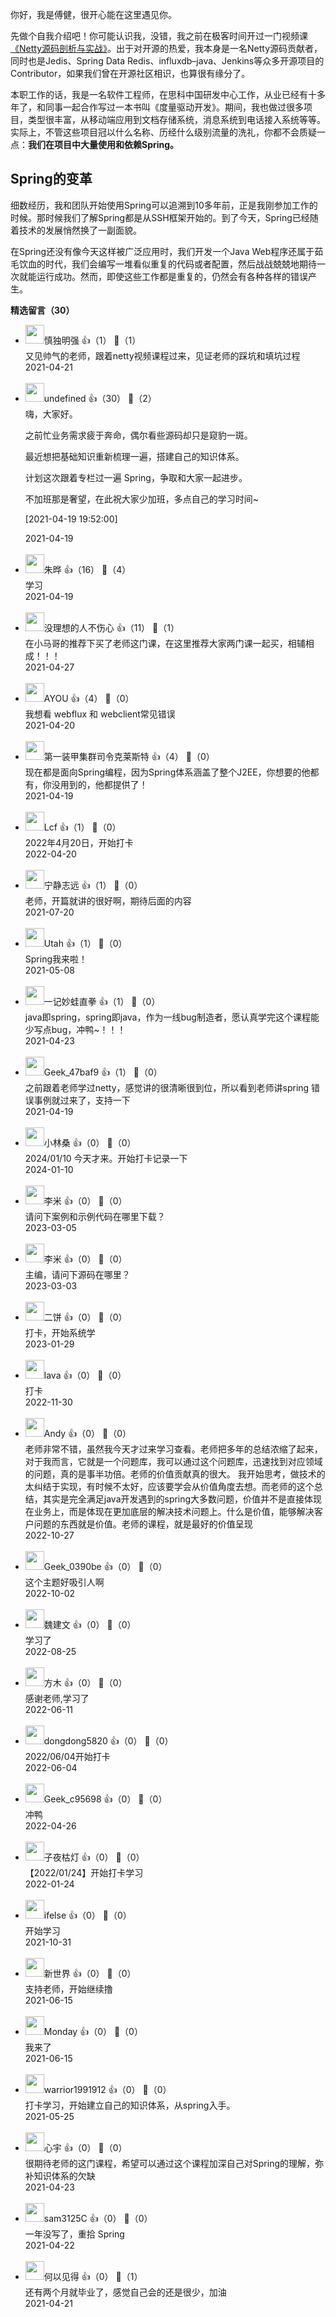 你好，我是傅健，很开心能在这里遇见你。

先做个自我介绍吧！你可能认识我，没错，我之前在极客时间开过一门视频课[《Netty源码剖析与实战》](https://time.geekbang.org/course/intro/100036701)。出于对开源的热爱，我本身是一名Netty源码贡献者，同时也是Jedis、Spring Data Redis、influxdb–java、Jenkins等众多开源项目的Contributor，如果我们曾在开源社区相识，也算很有缘分了。

本职工作的话，我是一名软件工程师，在思科中国研发中心工作，从业已经有十多年了，和同事一起合作写过一本书叫《度量驱动开发》。期间，我也做过很多项目，类型很丰富，从移动端应用到文档存储系统，消息系统到电话接入系统等等。实际上，不管这些项目冠以什么名称、历经什么级别流量的洗礼，你都不会质疑一点：**我们在项目中大量使用和依赖Spring。**

## Spring的变革

细数经历，我和团队开始使用Spring可以追溯到10多年前，正是我刚参加工作的时候。那时候我们了解Spring都是从SSH框架开始的。到了今天，Spring已经随着技术的发展悄然换了一副面貌。

在Spring还没有像今天这样被广泛应用时，我们开发一个Java Web程序还属于茹毛饮血的时代，我们会编写一堆看似重复的代码或者配置，然后战战兢兢地期待一次就能运行成功。然而，即使这些工作都是重复的，仍然会有各种各样的错误产生。
<div><strong>精选留言（30）</strong></div><ul>
<li><img src="https://static001.geekbang.org/account/avatar/00/1d/fe/83/df562574.jpg" width="30px"><span>慎独明强</span> 👍（1） 💬（1）<div>又见帅气的老师，跟着netty视频课程过来，见证老师的踩坑和填坑过程</div>2021-04-21</li><br/><li><img src="https://static001.geekbang.org/account/avatar/00/10/cb/ce/d9e00eb5.jpg" width="30px"><span>undefined</span> 👍（30） 💬（2）<div>嗨，大家好。

之前忙业务需求疲于奔命，偶尔看些源码却只是窥豹一斑。

最近想把基础知识重新梳理一遍，搭建自己的知识体系。

计划这次跟着专栏过一遍 Spring，争取和大家一起进步。

不加班那是奢望，在此祝大家少加班，多点自己的学习时间~

[2021-04-19 19:52:00]
</div>2021-04-19</li><br/><li><img src="https://static001.geekbang.org/account/avatar/00/0f/47/fe/d0e25d57.jpg" width="30px"><span>朱晔</span> 👍（16） 💬（4）<div>学习</div>2021-04-19</li><br/><li><img src="http://thirdwx.qlogo.cn/mmopen/vi_32/8NJXCibjiaDoMGwndhnKtxR4feTJbcUxPw0GIsgTXVz2bFkS5ibetwT1qGD5v77INW1ByuzGZVNSWbb7waVaWz1Yg/132" width="30px"><span>没理想的人不伤心</span> 👍（11） 💬（1）<div>在小马哥的推荐下买了老师这门课，在这里推荐大家两门课一起买，相辅相成！！！</div>2021-04-27</li><br/><li><img src="https://static001.geekbang.org/account/avatar/00/10/01/0d/75b3cb10.jpg" width="30px"><span>AYOU</span> 👍（4） 💬（0）<div>我想看 webflux 和 webclient常见错误</div>2021-04-20</li><br/><li><img src="https://static001.geekbang.org/account/avatar/00/13/50/2b/2344cdaa.jpg" width="30px"><span>第一装甲集群司令克莱斯特</span> 👍（4） 💬（0）<div>现在都是面向Spring编程，因为Spring体系涵盖了整个J2EE，你想要的他都有，你没用到的，他都提供了！</div>2021-04-19</li><br/><li><img src="https://static001.geekbang.org/account/avatar/00/29/e0/7c/7225bc0c.jpg" width="30px"><span>Lcf</span> 👍（1） 💬（0）<div>2022年4月20日，开始打卡</div>2022-04-20</li><br/><li><img src="https://static001.geekbang.org/account/avatar/00/19/0a/e9/6fad9109.jpg" width="30px"><span>宁静志远</span> 👍（1） 💬（0）<div>老师，开篇就讲的很好啊，期待后面的内容</div>2021-07-20</li><br/><li><img src="https://static001.geekbang.org/account/avatar/00/13/33/d7/739e2f6d.jpg" width="30px"><span>Utah</span> 👍（1） 💬（0）<div>Spring我来啦！</div>2021-05-08</li><br/><li><img src="https://static001.geekbang.org/account/avatar/00/14/fc/18/8e69f7cf.jpg" width="30px"><span>一记妙蛙直拳</span> 👍（1） 💬（0）<div>java即spring，spring即java，作为一线bug制造者，愿认真学完这个课程能少写点bug，冲鸭~！！！</div>2021-04-23</li><br/><li><img src="" width="30px"><span>Geek_47baf9</span> 👍（1） 💬（0）<div>之前跟着老师学过netty，感觉讲的很清晰很到位，所以看到老师讲spring 错误事例就过来了，支持一下</div>2021-04-19</li><br/><li><img src="https://thirdwx.qlogo.cn/mmopen/vi_32/Q3auHgzwzM7RKo5N6Y7Hgcr3YicsHul0XuDACAYzIpiaiazOc7LkkOoDlAHTTmX1dlIrhBZ6gP1QFXermLrP8Algg/132" width="30px"><span>小林桑</span> 👍（0） 💬（0）<div>2024&#47;01&#47;10 今天才来。开始打卡记录一下</div>2024-01-10</li><br/><li><img src="https://static001.geekbang.org/account/avatar/00/10/f3/c6/5d186c6f.jpg" width="30px"><span>李米</span> 👍（0） 💬（0）<div>请问下案例和示例代码在哪里下载？</div>2023-03-05</li><br/><li><img src="https://static001.geekbang.org/account/avatar/00/10/f3/c6/5d186c6f.jpg" width="30px"><span>李米</span> 👍（0） 💬（0）<div>主编，请问下源码在哪里？</div>2023-03-03</li><br/><li><img src="https://static001.geekbang.org/account/avatar/00/24/db/58/a7a0a85b.jpg" width="30px"><span>二饼</span> 👍（0） 💬（0）<div>打卡，开始系统学</div>2023-01-29</li><br/><li><img src="https://static001.geekbang.org/account/avatar/00/2d/26/fe/6c0f9ac7.jpg" width="30px"><span>lava</span> 👍（0） 💬（0）<div>打卡</div>2022-11-30</li><br/><li><img src="https://static001.geekbang.org/account/avatar/00/1a/bd/c1/992f6724.jpg" width="30px"><span>Andy</span> 👍（0） 💬（0）<div>老师非常不错，虽然我今天才过来学习查看。老师把多年的总结浓缩了起来，对于我而言，它就是一个问题库，我可以通过这个问题库，迅速找到对应领域的问题，真的是事半功倍。老师的价值贡献真的很大。
我开始思考，做技术的太纠结于实现，有时候不太好，应该要学会从价值角度去想。而老师的这个总结，其实是完全满足java开发遇到的spring大多数问题，价值并不是直接体现在业务上，而是体现在更加底层的解决技术问题上。什么是价值，能够解决客户问题的东西就是价值。老师的课程，就是最好的价值呈现</div>2022-10-27</li><br/><li><img src="" width="30px"><span>Geek_0390be</span> 👍（0） 💬（0）<div>这个主题好吸引人啊</div>2022-10-02</li><br/><li><img src="" width="30px"><span>魏建文</span> 👍（0） 💬（0）<div>学习了</div>2022-08-25</li><br/><li><img src="https://static001.geekbang.org/account/avatar/00/27/5f/52/fac27c13.jpg" width="30px"><span>方木</span> 👍（0） 💬（0）<div>感谢老师,学习了</div>2022-06-11</li><br/><li><img src="https://static001.geekbang.org/account/avatar/00/15/f1/cd/210d3c74.jpg" width="30px"><span>dongdong5820</span> 👍（0） 💬（0）<div>2022&#47;06&#47;04开始打卡</div>2022-06-04</li><br/><li><img src="" width="30px"><span>Geek_c95698</span> 👍（0） 💬（0）<div>冲鸭</div>2022-04-26</li><br/><li><img src="https://static001.geekbang.org/account/avatar/00/14/bf/3e/cdc36608.jpg" width="30px"><span>子夜枯灯</span> 👍（0） 💬（0）<div>【2022&#47;01&#47;24】开始打卡学习</div>2022-01-24</li><br/><li><img src="https://static001.geekbang.org/account/avatar/00/26/eb/d7/90391376.jpg" width="30px"><span>ifelse</span> 👍（0） 💬（0）<div>开始学习</div>2021-10-31</li><br/><li><img src="https://static001.geekbang.org/account/avatar/00/10/78/c7/083a3a0b.jpg" width="30px"><span>新世界</span> 👍（0） 💬（0）<div>支持老师，开始继续撸</div>2021-06-15</li><br/><li><img src="https://static001.geekbang.org/account/avatar/00/13/16/5b/83a35681.jpg" width="30px"><span>Monday</span> 👍（0） 💬（0）<div>我来了</div>2021-06-15</li><br/><li><img src="https://thirdwx.qlogo.cn/mmopen/vi_32/DYAIOgq83eoWQD3Hicg7jukxm5xgYH84Zk4UjaVN1xuxiacXcsyUvV0cPTkcqHUYA23mTxqYiasgQicrAhBwypu9Gg/132" width="30px"><span>warrior1991912</span> 👍（0） 💬（0）<div>打卡学习，开始建立自己的知识体系，从spring入手。</div>2021-05-25</li><br/><li><img src="http://thirdwx.qlogo.cn/mmopen/vi_32/wSdBrrprKiafx6c39iadevT47l2ibpZco9HRdKsjSdkeceF8QPNjXa9BOSic75PI0qiamoibOqUdOyYnGyTpTKtg2zfQ/132" width="30px"><span>心宇</span> 👍（0） 💬（0）<div>很期待老师的这门课程，希望可以通过这个课程加深自己对Spring的理解，弥补知识体系的欠缺</div>2021-04-23</li><br/><li><img src="https://static001.geekbang.org/account/avatar/00/12/36/ec/ca162d6b.jpg" width="30px"><span>sam3125C</span> 👍（0） 💬（0）<div>一年没写了，重拾 Spring</div>2021-04-22</li><br/><li><img src="https://static001.geekbang.org/account/avatar/00/12/e1/06/c64246ee.jpg" width="30px"><span>何以见得</span> 👍（0） 💬（1）<div>还有两个月就毕业了，感觉自己会的还是很少，加油</div>2021-04-21</li><br/>
</ul>